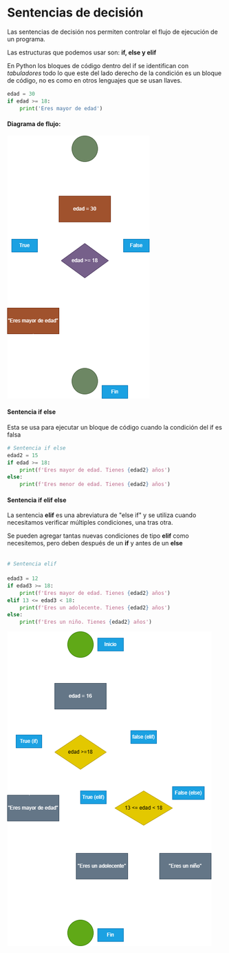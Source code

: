 # Sentencias de decisión

Las sentencias de decisión nos permiten controlar el flujo de ejecución de un programa.

Las estructuras que podemos usar son: **if, else y elif**

En Python los bloques de código dentro del if se identifican con _tabuladores_ todo lo que este del lado derecho de la condición es un bloque de código, no es como en otros lenguajes que se usan llaves.

```python
edad = 30
if edad >= 18:
    print('Eres mayor de edad')
```

#### Diagrama de flujo:

![](img/python1.png)

#### Sentencia if else

Esta se usa para ejecutar un bloque de código cuando la condición del if es falsa

```python
# Sentencia if else
edad2 = 15
if edad >= 18:
    print(f'Eres mayor de edad. Tienes {edad2} años')
else:
    print(f'Eres menor de edad. Tienes {edad2} años')
```


#### Sentencia if elif else

La sentencia **elif** es una abreviatura de "else if" y se utiliza cuando necesitamos verificar múltiples condiciones, una tras otra.

Se pueden agregar tantas nuevas condiciones de tipo **elif** como necesitemos, pero deben después de un **if** y antes de un **else**

```python

# Sentencia elif

edad3 = 12
if edad3 >= 18:
    print(f'Eres mayor de edad. Tienes {edad2} años')
elif 13 <= edad3 < 18:
    print(f'Eres un adolecente. Tienes {edad2} años')
else:
    print(f'Eres un niño. Tienes {edad2} años')
```



![](img/python2.png)